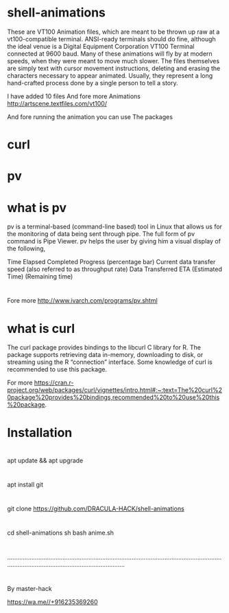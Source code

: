 # shell-animations


These are VT100 Animation files, which are meant to be thrown up raw at a vt100-compatible terminal. ANSI-ready terminals should do fine, although the ideal venue is a Digital Equipment Corporation VT100 Terminal connected at 9600 baud. Many of these animations will fly by at modern speeds, when they were meant to move much slower. The files themselves are simply text with cursor movement instructions, deleting and erasing the characters necessary to appear animated. Usually, they represent a long hand-crafted process done by a single person to tell a story.

I have added 10 files 
And fore more
Animations
http://artscene.textfiles.com/vt100/

And fore running the animation you can use
 The packages

# curl

# pv

# what is pv 

pv is a terminal-based (command-line based) tool in Linux that allows us for the monitoring of data being sent through pipe. The full form of pv command is Pipe Viewer. pv helps the user by giving him a visual display of the following,

Time Elapsed
Completed Progress (percentage bar)
Current data transfer speed (also referred to as throughput rate)
Data Transferred
ETA (Estimated Time) (Remaining time)
# 
Fore more
http://www.ivarch.com/programs/pv.shtml

# what is curl 

The curl package provides bindings to the libcurl C library for R. The package supports retrieving data in-memory, downloading to disk, or streaming using the R “connection” interface. Some knowledge of curl is recommended to use this package.

For more
https://cran.r-project.org/web/packages/curl/vignettes/intro.html#:~:text=The%20curl%20package%20provides%20bindings,recommended%20to%20use%20this%20package.


# Installation
#
apt update && apt upgrade
#
apt install git
#
git clone https://github.com/DRACULA-HACK/shell-animations
#
cd shell-animations
sh
bash anime.sh
#
................................................................................................................................................................................................
#
By master-hack

https://wa.me//+916235369260
